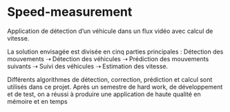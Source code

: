 # Speed-measurement
Application de détection d’un véhicule dans un flux vidéo avec calcul de vitesse.

La solution envisagée est divisée en cinq parties principales : Détection des mouvements ⇢ Détection des véhicules ⇢ Prédiction des mouvements suivants ⇢ Suivi des véhicules ⇢ Estimation des vitesse.

Différents algorithmes de détection, correction, prédiction et calcul sont utilisés dans ce projet. Après un semestre de hard work, de développement et de test, on a réussi à produire une application de haute qualité en mémoire et en temps

